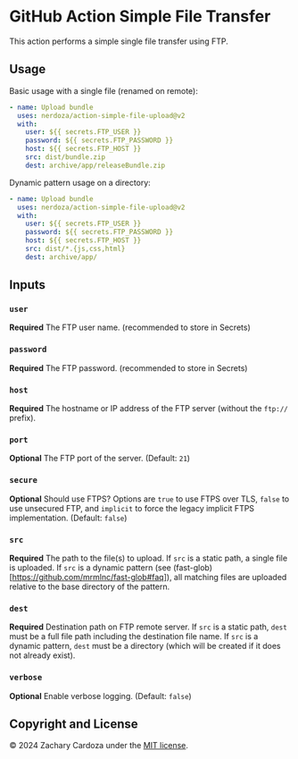 # GitHub Action Simple File Transfer

This action performs a simple single file transfer using FTP.

## Usage
Basic usage with a single file (renamed on remote):
```yml
- name: Upload bundle
  uses: nerdoza/action-simple-file-upload@v2
  with:
    user: ${{ secrets.FTP_USER }}
    password: ${{ secrets.FTP_PASSWORD }}
    host: ${{ secrets.FTP_HOST }}
    src: dist/bundle.zip
    dest: archive/app/releaseBundle.zip
```

Dynamic pattern usage on a directory:
```yml
- name: Upload bundle
  uses: nerdoza/action-simple-file-upload@v2
  with:
    user: ${{ secrets.FTP_USER }}
    password: ${{ secrets.FTP_PASSWORD }}
    host: ${{ secrets.FTP_HOST }}
    src: dist/*.{js,css,html}
    dest: archive/app/
```

## Inputs

### `user`

**Required** The FTP user name. (recommended to store in Secrets)

### `password`

**Required** The FTP password. (recommended to store in Secrets)

### `host`

**Required** The hostname or IP address of the FTP server (without the `ftp://` prefix).

### `port`

**Optional** The FTP port of the server. (Default: `21`)

### `secure`

**Optional** Should use FTPS? Options are `true` to use FTPS over TLS, `false` to use unsecured FTP, and `implicit` to force the legacy implicit FTPS implementation. (Default: `false`)

### `src`

**Required** The path to the file(s) to upload. If `src` is a static path, a single file is uploaded. If `src` is a dynamic pattern (see (fast-glob)[https://github.com/mrmlnc/fast-glob#faq]), all matching files are uploaded relative to the base directory of the pattern.

### `dest`

**Required** Destination path on FTP remote server. If `src` is a static path, `dest` must be a full file path including the destination file name. If `src` is a dynamic pattern, `dest` must be a directory (which will be created if it does not already exist).

### `verbose`

**Optional** Enable verbose logging. (Default: `false`)

## Copyright and License
© 2024 Zachary Cardoza under the [MIT license](LICENSE.md).
